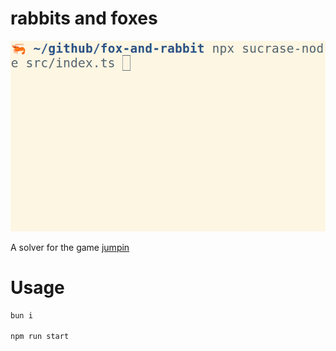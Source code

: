 # rabbits and foxes

![game solver running in terminal with emojis animation](./doc/game.gif)

A solver for the game [jumpin](https://www.smartgames.eu/uk/one-player-games/jumpin)

# Usage

```sh
bun i

npm run start
```

